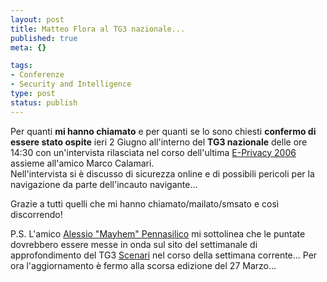 ```yaml
--- 
layout: post
title: Matteo Flora al TG3 nazionale...
published: true
meta: {}

tags: 
- Conferenze
- Security and Intelligence
type: post
status: publish
---
```

Per quanti **mi hanno chiamato** e per quanti se lo sono chiesti **confermo di essere stato ospite** ieri 2 Giugno all'interno del **TG3 nazionale** delle ore 14:30 con un'intervista rilasciata nel corso dell'ultima [E-Privacy 2006](http://www.lastknight.com/2006/05/18/e-privacy-2006-e-spyware/) assieme all'amico Marco Calamari.  
Nell'intervista si è discusso di sicurezza online e di possibili pericoli per la navigazione da parte dell'incauto navigante...  

Grazie a tutti quelli che mi hanno chiamato/mailato/smsato e così discorrendo!

P.S. L'amico [Alessio "Mayhem" Pennasilico](http://www.recursiva.org) mi sottolinea che le puntate dovrebbero essere messe in onda sul sito del settimanale di approfondimento del TG3 [Scenari](http://www.tg3.rai.it/scenari) nel corso della settimana corrente... Per ora l'aggiornamento è fermo alla scorsa edizione del 27 Marzo... 
